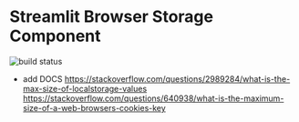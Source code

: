 
# Streamlit Browser Storage Component

![build status](https://github.com/kosfera/streamlit-browser-storage/actions/workflows/lint_and_tests.yml/badge.svg)

- add DOCS
https://stackoverflow.com/questions/2989284/what-is-the-max-size-of-localstorage-values
https://stackoverflow.com/questions/640938/what-is-the-maximum-size-of-a-web-browsers-cookies-key
